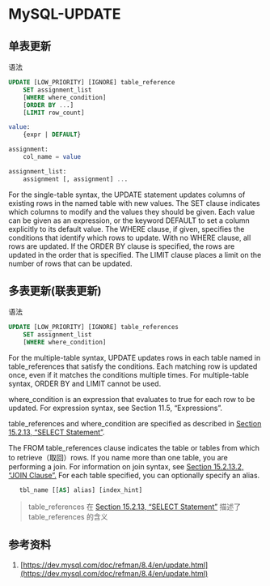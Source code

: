 # MySQL-UPDATE 
## 单表更新
语法
```sql
UPDATE [LOW_PRIORITY] [IGNORE] table_reference
    SET assignment_list
    [WHERE where_condition]
    [ORDER BY ...]
    [LIMIT row_count]

value:
    {expr | DEFAULT}

assignment:
    col_name = value

assignment_list:
    assignment [, assignment] ...
```

For the single-table syntax, the UPDATE statement updates columns of existing rows in the named table with new values. The SET clause indicates which columns to modify and the values they should be given. Each value can be given as an expression, or the keyword DEFAULT to set a column explicitly to its default value. The WHERE clause, if given, specifies the conditions that identify which rows to update. With no WHERE clause, all rows are updated. If the ORDER BY clause is specified, the rows are updated in the order that is specified. The LIMIT clause places a limit on the number of rows that can be updated.


## 多表更新(联表更新)
语法
```sql
UPDATE [LOW_PRIORITY] [IGNORE] table_references
    SET assignment_list
    [WHERE where_condition]
```
For the multiple-table syntax, UPDATE updates rows in each table named in table_references that satisfy the conditions. Each matching row is updated once, even if it matches the conditions multiple times. For multiple-table syntax, ORDER BY and LIMIT cannot be used.

where_condition is an expression that evaluates to true for each row to be updated. For expression syntax, see Section 11.5, “Expressions”.

table_references and where_condition are specified as described in [Section 15.2.13, “SELECT Statement”](https://dev.mysql.com/doc/refman/8.4/en/select.html).

The FROM table_references clause indicates the table or tables from which to retrieve（取回）rows. If you name more than one table, you are performing a join. For information on join syntax, see [Section 15.2.13.2, “JOIN Clause”.](https://dev.mysql.com/doc/refman/8.4/en/join.html) For each table specified, you can optionally specify an alias.
```sql
   tbl_name [[AS] alias] [index_hint]
```
> table_references 在 [Section 15.2.13, “SELECT Statement”](https://dev.mysql.com/doc/refman/8.4/en/select.html) 描述了 table_references 的含义

## 参考资料
1. [https://dev.mysql.com/doc/refman/8.4/en/update.html](https://dev.mysql.com/doc/refman/8.4/en/update.html)